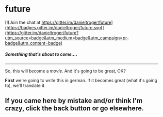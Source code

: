 # future

[![Join the chat at https://gitter.im/danieltroger/future](https://badges.gitter.im/danieltroger/future.svg)](https://gitter.im/danieltroger/future?utm_source=badge&utm_medium=badge&utm_campaign=pr-badge&utm_content=badge)

##### Something that's about to come....

----------------------------------

So, this will become a *movie*.
And it's going to be great, OK?

__First__ we're going to write this in german.
If it becomes great (what it's going to), we'll translate it.

If you came here by mistake and/or think I'm crazy, click the back button or go elsewhere.
---------------------------------
